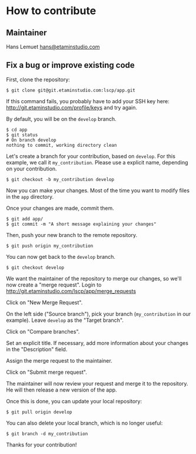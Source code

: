 # How to contribute

## Maintainer

Hans Lemuet <hans@etaminstudio.com>

## Fix a bug or improve existing code

First, clone the repository:

    $ git clone git@git.etaminstudio.com:lscp/app.git

If this command fails, you probably have to add your SSH key here: http://git.etaminstudio.com/profile/keys and try again.

By default, you will be on the `develop` branch.

    $ cd app
    $ git status
    # On branch develop
    nothing to commit, working directory clean

Let's create a branch for your contribution, based on `develop`.
For this example, we call it `my_contribution`. Please use a explicit name, depending on your contribution.

    $ git checkout -b my_contribution develop

Now you can make your changes. Most of the time you want to modify files in the `app` directory.

Once your changes are made, commit them.

    $ git add app/
    $ git commit -m "A short message explaining your changes"

Then, push your new branch to the remote repository.

    $ git push origin my_contribution

You can now get back to the `develop` branch.

    $ git checkout develop

We want the maintainer of the repository to merge our changes, so we'll now create a "merge request".
Login to http://git.etaminstudio.com/lscp/app/merge_requests

Click on "New Merge Request".

On the left side ("Source branch"), pick your branch (`my_contribution` in our example). Leave `develop` as the "Target branch".

Click on "Compare branches".

Set an explicit title. If necessary, add more information about your changes in the "Description" field.

Assign the merge request to the maintainer.

Click on "Submit merge request".

The maintainer will now review your request and merge it to the repository. He will then release a new version of the app.

Once this is done, you can update your local repository:

    $ git pull origin develop

You can also delete your local branch, which is no longer useful:

    $ git branch -d my_contribution

Thanks for your contribution!